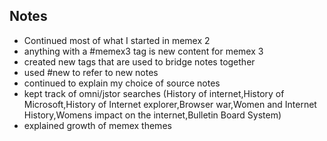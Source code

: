 
## Notes
- Continued most of what I started in memex 2
- anything with a #memex3 tag is new content for memex 3
- created new tags that are used to bridge notes together
- used #new to refer to new notes
- continued to explain my choice of source notes
- kept track of omni/jstor searches (History of internet,History of Microsoft,History of Internet explorer,Browser war,Women and Internet History,Womens impact on the internet,Bulletin Board System)
- explained growth of memex themes